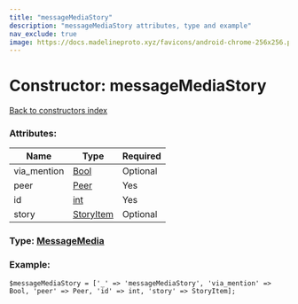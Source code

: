 ```yaml
---
title: "messageMediaStory"
description: "messageMediaStory attributes, type and example"
nav_exclude: true
image: https://docs.madelineproto.xyz/favicons/android-chrome-256x256.png
---
```

# Constructor: messageMediaStory  
[Back to constructors index](/API_docs/constructors/index.html)



### Attributes:

| Name     |    Type       | Required |
|----------|---------------|----------|
|via\_mention|[Bool](/API_docs/types/Bool.html) | Optional|
|peer|[Peer](/API_docs/types/Peer.html) | Yes|
|id|[int](/API_docs/types/int.html) | Yes|
|story|[StoryItem](/API_docs/types/StoryItem.html) | Optional|



### Type: [MessageMedia](/API_docs/types/MessageMedia.html)


### Example:

```
$messageMediaStory = ['_' => 'messageMediaStory', 'via_mention' => Bool, 'peer' => Peer, 'id' => int, 'story' => StoryItem];
```  
